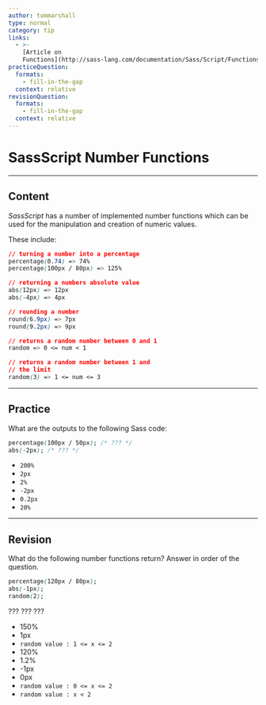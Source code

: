 ```yaml
---
author: tommarshall
type: normal
category: tip
links:
  - >-
    [Article on
    Functions](http://sass-lang.com/documentation/Sass/Script/Functions.html){article}
practiceQuestion:
  formats:
    - fill-in-the-gap
  context: relative
revisionQuestion:
  formats:
    - fill-in-the-gap
  context: relative
---
```


# SassScript Number Functions


---

## Content

*SassScript* has a number of implemented number functions which can be used for the manipulation and creation of numeric values.

These include:

```css
// turning a number into a percentage
percentage(0.74) => 74%
percentage(100px / 80px) => 125%

// returning a numbers absolute value
abs(12px) => 12px
abs(-4px) => 4px

// rounding a number
round(6.9px) => 7px
round(9.2px) => 9px

// returns a random number between 0 and 1
random => 0 <= num < 1

// returns a random number between 1 and
// the limit
random(3) => 1 <= num <= 3

```


---

## Practice

What are the outputs to the following Sass code:

```css
percentage(100px / 50px); /* ??? */
abs(-2px); /* ??? */
```

- `200%`
- `2px`
- `2%`
- `-2px`
- `0.2px`
- `20%`


---

## Revision

What do the following number functions return? Answer in order of the question.

```css
percentage(120px / 80px);
abs(-1px);
random(2);
```

??? ??? ???

- 150%
- 1px
- `random value : 1 <= x <= 2`
- 120%
- 1.2%
- -1px
- 0px
- `random value : 0 <= x <= 2`
- `random value : x < 2`
